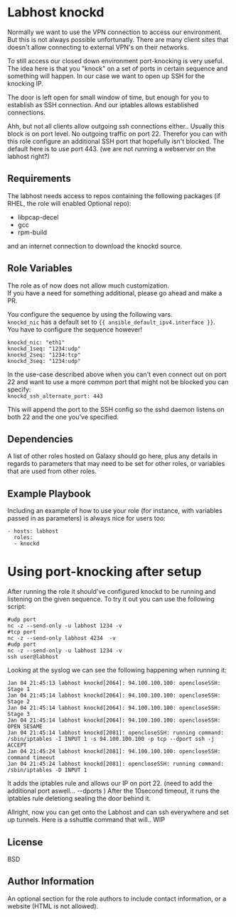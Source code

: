 Labhost knockd
==============

Normally we want to use the VPN connection to access our environment.
But this is not always possible unfortunatly.
There are many client sites that doesn't allow connecting to external VPN's on their networks.

To still access our closed down environment port-knocking is very useful.
The idea here is that you "knock" on a set of ports in certain sequence and something will happen.
In our case we want to open up SSH for the knocking IP.

The door is left open for small window of time, but enough for you to establish as SSH connection.
And our iptables allows established connections.


Ahh, but not all clients allow outgoing ssh connections either.. 
Usually this block is on port level. No outgoing traffic on port 22.
Therefor you can with this role configure an additional SSH port that hopefully isn't blocked.
The default here is to use port 443. (we are not running a webserver on the labhost right?)


Requirements
------------

The labhost needs access to repos containing the following packages (if RHEL, the role will enabled Optional repo):
- libpcap-decel
- gcc
- rpm-build


and an internet connection to download the knockd source.

Role Variables
--------------

The role as of now does not allow much customization.  
If you have a need for something additional, please go ahead and make a PR.

You configure the sequence by using the following vars.  
`knockd_nic` has a default set to `{{ ansible_default_ipv4.interface }}`.  
You have to configure the sequence however! 

```
knockd_nic: "eth1"
knockd_1seq: "1234:udp"
knockd_2seq: "1234:tcp"
knockd_3seq: "1234:udp"
```
In the use-case described above when you can't even connect out on port 22 and want to use a more common port that might not be blocked you can specify:  
`knockd_ssh_alternate_port: 443 `

This will append the port to the SSH config so the sshd daemon listens on both 22 and the one you've specified.


Dependencies
------------

A list of other roles hosted on Galaxy should go here, plus any details in regards to parameters that may need to be set for other roles, or variables that are used from other roles.

Example Playbook
----------------

Including an example of how to use your role (for instance, with variables passed in as parameters) is always nice for users too:

    - hosts: labhost
      roles:
      - knockd
      

Using port-knocking after setup
===============================

After running the role it should've configured knockd to be running and listening on the given sequence.
To try it out you can use the following script:  
```
#udp port
nc -z --send-only -u labhost 1234 -v
#tcp port
nc -z --send-only labhost 4234  -v
#udp port
nc -z --send-only -u labhost 1234 -v
ssh user@labhost 

```

Looking at the syslog we can see the following happening when running it:
```
Jan 04 21:45:13 labhost knockd[2064]: 94.100.100.100: opencloseSSH: Stage 1
Jan 04 21:45:14 labhost knockd[2064]: 94.100.100.100: opencloseSSH: Stage 2
Jan 04 21:45:14 labhost knockd[2064]: 94.100.100.100: opencloseSSH: Stage 3
Jan 04 21:45:14 labhost knockd[2064]: 94.100.100.100: opencloseSSH: OPEN SESAME
Jan 04 21:45:14 labhost knockd[2081]: opencloseSSH: running command: /sbin/iptables -I INPUT 1 -s 94.100.100.100 -p tcp --dport ssh -j ACCEPT
Jan 04 21:45:24 labhost knockd[2081]: 94.100.100.100: opencloseSSH: command timeout
Jan 04 21:45:24 labhost knockd[2081]: opencloseSSH: running command: /sbin/iptables -D INPUT 1
```

It adds the iptables rule and allows our IP on port 22. 
(need to add the additional port aswell... --dports )
After the 10second timeout, it runs the iptables rule deletiong sealing the door behind it.


Allright, now you can get onto the Labhost and can ssh everywhere and set up tunnels.
Here is a sshuttle command that will.. WIP


License
-------

BSD

Author Information
------------------

An optional section for the role authors to include contact information, or a website (HTML is not allowed).
